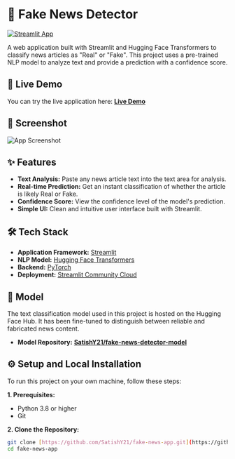 # 🔎 Fake News Detector

[![Streamlit App](https://static.streamlit.io/badges/streamlit_badge_black_white.svg)](YOUR_STREAMLIT_APP_URL_HERE)

A web application built with Streamlit and Hugging Face Transformers to classify news articles as "Real" or "Fake". This project uses a pre-trained NLP model to analyze text and provide a prediction with a confidence score.

## 🚀 Live Demo

You can try the live application here: **[Live Demo](https://fake-news-app-bkwkfpw7y93bcfhwnsdegx.streamlit.app/)**

## 📸 Screenshot

![App Screenshot](https://i.imgur.com/your-screenshot-filename.png) 

## ✨ Features

-   **Text Analysis:** Paste any news article text into the text area for analysis.
-   **Real-time Prediction:** Get an instant classification of whether the article is likely Real or Fake.
-   **Confidence Score:** View the confidence level of the model's prediction.
-   **Simple UI:** Clean and intuitive user interface built with Streamlit.

## 🛠️ Tech Stack

-   **Application Framework:** [Streamlit](https://streamlit.io/)
-   **NLP Model:** [Hugging Face Transformers](https://huggingface.co/transformers/)
-   **Backend:** [PyTorch](https://pytorch.org/)
-   **Deployment:** [Streamlit Community Cloud](https://streamlit.io/cloud)

## 🤖 Model

The text classification model used in this project is hosted on the Hugging Face Hub. It has been fine-tuned to distinguish between reliable and fabricated news content.

-   **Model Repository:** **[SatishY21/fake-news-detector-model](https://huggingface.co/SatishY21/fake-news-detector-model)**

## ⚙️ Setup and Local Installation

To run this project on your own machine, follow these steps:

**1. Prerequisites:**
-   Python 3.8 or higher
-   Git

**2. Clone the Repository:**
```bash
git clone [https://github.com/SatishY21/fake-news-app.git](https://github.com/SatishY21/fake-news-app.git)
cd fake-news-app
